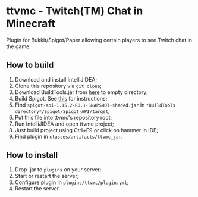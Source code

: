 # ttvmc - Twitch(TM) Chat in Minecraft

Plugin for Bukkit/Spigot/Paper allowing certain players to see Twitch chat in the game.

## How to build
1. Download and install IntelliJIDEA;
2. Clone this repository via `git clone`;
3. Download BuildTools.jar from [here](https://hub.spigotmc.org/jenkins/job/BuildTools/) to empty directory;
4. Build Spigot. See [this](https://www.spigotmc.org/wiki/buildtools) for instructions;
5. Find `spigot-api-1.15.2-R0.1-SNAPSHOT-shaded.jar` in `*BuildTools directory*/Spigot/Spigot-API/target`;
6. Put this file into ttvmc's repository root;
7. Run IntelliJIDEA and open ttvmc project;
8. Just build project using Ctrl+F9 or click on hammer in IDE;
9. Find plugin in `classes/artifacts/ttvmc_jar`.

## How to install
1. Drop .jar to `plugins` on your server;
2. Start or restart the server;
3. Configure plugin in `plugins/ttvmc/plugin.yml`;
4. Restart the server.

